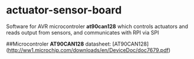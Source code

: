 # actuator-sensor-board
Software for AVR microcontroler __at90can128__ which controls actuators and reads output from sensors, and communicates with RPI via SPI

##Microcontroler __AT90CAN128__ datasheet:
[AT90CAN128] (http://ww1.microchip.com/downloads/en/DeviceDoc/doc7679.pdf)
